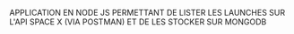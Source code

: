 APPLICATION EN NODE JS PERMETTANT DE LISTER LES LAUNCHES SUR L'API SPACE X (VIA POSTMAN) ET DE LES STOCKER SUR MONGODB
